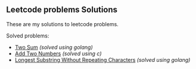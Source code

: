 ## Leetcode problems Solutions

These are my solutions to leetcode problems.

Solved problems:

- [Two Sum](/golang/two-sum/main.go) _(solved using golang)_
- [Add Two Numbers](/c/add-two-numbers/main.c) _(solved using c)_
- [Longest Substring Without Repeating Characters](/golang/longest-substring/main.g) _(solved using golang)_

